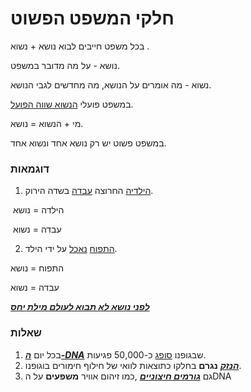 # חלקי המשפט הפשוט

בכל משפט חייבים לבוא  נושא + נשוא .

נושא - על מה מדובר במשפט.

נשוא - מה אומרים על הנושא, מה מחדשים לגבי הנושא.

במשפט פועלי <u>הנשוא שווה הפועל</u>.

מי + הנשוא = נושא.

במשפט פשוט יש רק נושא אחד ונשוא אחד.



### דוגמאות

1. <u>הילדיה</u> החרוצה <u>עבדה</u> בשדה הירוק.

​         הילדה = נושא      

​        עבדה = נשוא

2.  <u>התפוח</u> <u>נאכל</u> על ידי הילד.

   התפוח = נושא

   עבדה = נשוא

***<u>לפני נושא לא תבוא לעולם מילת יחס</u>***



### שאלות

1. בכל יום ***<u>ה-DNA</u>*** שבגופנו <u>סופג</u> כ-50,000 פגיעות.
2. <u>***הנזק***</u> **נגרם** בחלקו כתוצאות לוואי של חילוף חימורים בוגופנו.
3. גם <u>***גורמים חיצוניים***</u> ,כמו זיהום אוויר **משפעים** על הDNA

